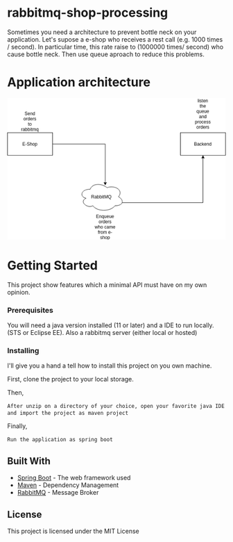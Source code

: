 # rabbitmq-shop-processing

Sometimes you need a architecture to prevent bottle neck on your application. Let's supose a e-shop who receives a rest call (e.g. 1000 times / second). In particular time, this rate raise to (1000000 times/ second) who cause bottle neck. Then use queue aproach to reduce this problems.

# Application architecture

![image](./DOCS/rabbitmq-architecture.png)

# Getting Started

This project show features which a minimal API must have on my own opinion.

### Prerequisites

You will need a java version installed (11 or later) and a IDE to run locally. (STS or Eclipse EE). Also a rabbitmq server (either local or hosted)

### Installing

I'll give you a hand a tell how to install this project on you own machine.

First, clone the project to your local storage.

Then,

```
After unzip on a directory of your choice, open your favorite java IDE and import the project as maven project
```

Finally,

```
Run the application as spring boot
```

## Built With

- [Spring Boot](https://spring.io/projects/spring-boot) - The web framework used
- [Maven](https://maven.apache.org/) - Dependency Management
- [RabbitMQ](https://www.rabbitmq.com/) - Message Broker

## License

This project is licensed under the MIT License
